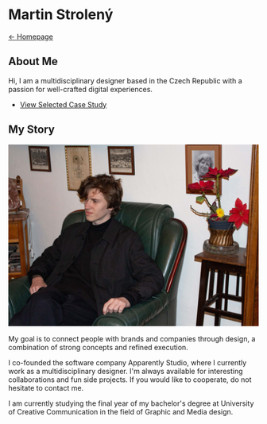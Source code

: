 # Martin Strolený
[← Homepage](https://martinstroleny.github.io/english-for-designers/07-homepage/index)

## About Me

Hi, I am a multidisciplinary designer based in the Czech Republic with a passion for well-crafted digital experiences.

- [View Selected Case Study](case-study.md)

## My Story

![Martin Strolený sitting on a old chair staring out of focus.](img/martin-stroleny.jpg)

My goal is to connect people with brands and companies through design, a combination of strong concepts and refined execution.

I co-founded the software company Apparently Studio, where I currently work as a multidisciplinary designer. I'm always available for interesting collaborations and fun side projects. If you would like to cooperate, do not hesitate to contact me.

I am currently studying the final year of my bachelor's degree at University of Creative Communication in the field of Graphic and Media design.
